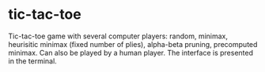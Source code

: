 # tic-tac-toe

Tic-tac-toe game with several computer players: random, minimax, heurisitic minimax (fixed number of plies), alpha-beta pruning, precomputed minimax.
Can also be played by a human player. The interface is presented in the terminal.
